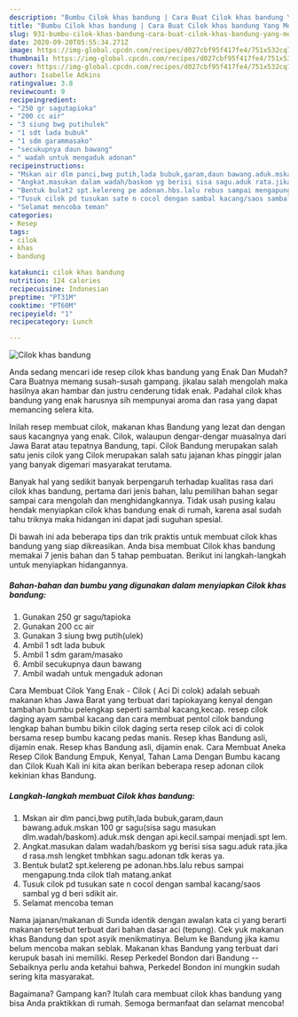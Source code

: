 ```yaml
---
description: "Bumbu Cilok khas bandung | Cara Buat Cilok khas bandung Yang Menggugah Selera"
title: "Bumbu Cilok khas bandung | Cara Buat Cilok khas bandung Yang Menggugah Selera"
slug: 931-bumbu-cilok-khas-bandung-cara-buat-cilok-khas-bandung-yang-menggugah-selera
date: 2020-09-20T05:55:34.271Z
image: https://img-global.cpcdn.com/recipes/d027cbf95f417fe4/751x532cq70/cilok-khas-bandung-foto-resep-utama.jpg
thumbnail: https://img-global.cpcdn.com/recipes/d027cbf95f417fe4/751x532cq70/cilok-khas-bandung-foto-resep-utama.jpg
cover: https://img-global.cpcdn.com/recipes/d027cbf95f417fe4/751x532cq70/cilok-khas-bandung-foto-resep-utama.jpg
author: Isabelle Adkins
ratingvalue: 3.8
reviewcount: 9
recipeingredient:
- "250 gr sagutapioka"
- "200 cc air"
- "3 siung bwg putihulek"
- "1 sdt lada bubuk"
- "1 sdm garammasako"
- "secukupnya daun bawang"
- " wadah untuk mengaduk adonan"
recipeinstructions:
- "Mskan air dlm panci,bwg putih,lada bubuk,garam,daun bawang.aduk.mskan 100 gr sagu(sisa sagu masukan dlm.wadah/baskom).aduk.msk dengan api.kecil.sampai menjadi.spt lem."
- "Angkat.masukan dalam wadah/baskom yg berisi sisa sagu.aduk rata.jika d rasa.msh lengket tmbhkan sagu.adonan tdk keras ya."
- "Bentuk bulat2 spt.kelereng pe adonan.hbs.lalu rebus sampai mengapung.tnda cilok tlah matang.ankat"
- "Tusuk cilok pd tusukan sate n cocol dengan sambal kacang/saos sambal yg d beri sdikit air."
- "Selamat mencoba teman"
categories:
- Resep
tags:
- cilok
- khas
- bandung

katakunci: cilok khas bandung 
nutrition: 124 calories
recipecuisine: Indonesian
preptime: "PT31M"
cooktime: "PT60M"
recipeyield: "1"
recipecategory: Lunch

---
```



![Cilok khas bandung](https://img-global.cpcdn.com/recipes/d027cbf95f417fe4/751x532cq70/cilok-khas-bandung-foto-resep-utama.jpg)

Anda sedang mencari ide resep cilok khas bandung yang Enak Dan Mudah? Cara Buatnya memang susah-susah gampang. jikalau salah mengolah maka hasilnya akan hambar dan justru cenderung tidak enak. Padahal cilok khas bandung yang enak harusnya sih mempunyai aroma dan rasa yang dapat memancing selera kita.

Inilah resep membuat cilok, makanan khas Bandung yang lezat dan dengan saus kacangnya yang enak. Cilok, walaupun dengar-dengar muasalnya dari Jawa Barat atau tepatnya Bandung, tapi. Cilok Bandung merupakan salah satu jenis cilok yang Cilok merupakan salah satu jajanan khas pinggir jalan yang banyak digemari masyarakat terutama.

Banyak hal yang sedikit banyak berpengaruh terhadap kualitas rasa dari cilok khas bandung, pertama dari jenis bahan, lalu pemilihan bahan segar sampai cara mengolah dan menghidangkannya. Tidak usah pusing kalau hendak menyiapkan cilok khas bandung enak di rumah, karena asal sudah tahu triknya maka hidangan ini dapat jadi suguhan spesial.


Di bawah ini ada beberapa tips dan trik praktis untuk membuat cilok khas bandung yang siap dikreasikan. Anda bisa membuat Cilok khas bandung memakai 7 jenis bahan dan 5 tahap pembuatan. Berikut ini langkah-langkah untuk menyiapkan hidangannya.

<!--inarticleads1-->

##### Bahan-bahan dan bumbu yang digunakan dalam menyiapkan Cilok khas bandung:

1. Gunakan 250 gr sagu/tapioka
1. Gunakan 200 cc air
1. Gunakan 3 siung bwg putih(ulek)
1. Ambil 1 sdt lada bubuk
1. Ambil 1 sdm garam/masako
1. Ambil secukupnya daun bawang
1. Ambil  wadah untuk mengaduk adonan


Cara Membuat Cilok Yang Enak - Cilok ( Aci Di colok) adalah sebuah makanan khas Jawa Barat yang terbuat dari tapiokayang kenyal dengan tambahan bumbu pelengkap seperti sambal kacang,kecap. resep cilok daging ayam sambal kacang dan cara membuat pentol cilok bandung lengkap bahan bumbu bikin cilok daging serta resep cilok aci di colok bersama resep bumbu kacang pedas manis. Resep khas Bandung asli, dijamin enak. Resep khas Bandung asli, dijamin enak. Cara Membuat Aneka Resep Cilok Bandung Empuk, Kenyal, Tahan Lama Dengan Bumbu kacang dan Cilok Kuah Kali ini kita akan berikan beberapa resep adonan cilok kekinian khas Bandung. 

<!--inarticleads2-->

##### Langkah-langkah membuat Cilok khas bandung:

1. Mskan air dlm panci,bwg putih,lada bubuk,garam,daun bawang.aduk.mskan 100 gr sagu(sisa sagu masukan dlm.wadah/baskom).aduk.msk dengan api.kecil.sampai menjadi.spt lem.
1. Angkat.masukan dalam wadah/baskom yg berisi sisa sagu.aduk rata.jika d rasa.msh lengket tmbhkan sagu.adonan tdk keras ya.
1. Bentuk bulat2 spt.kelereng pe adonan.hbs.lalu rebus sampai mengapung.tnda cilok tlah matang.ankat
1. Tusuk cilok pd tusukan sate n cocol dengan sambal kacang/saos sambal yg d beri sdikit air.
1. Selamat mencoba teman


Nama jajanan/makanan di Sunda identik dengan awalan kata ci yang berarti makanan tersebut terbuat dari bahan dasar aci (tepung). Cek yuk makanan khas Bandung dan spot asyik menikmatinya. Belum ke Bandung jika kamu belum mencoba makan seblak. Makanan khas Bandung yang terbuat dari kerupuk basah ini memiliki. Resep Perkedel Bondon dari Bandung -- Sebaiknya perlu anda ketahui bahwa, Perkedel Bondon ini mungkin sudah sering kita masyarakat. 

Bagaimana? Gampang kan? Itulah cara membuat cilok khas bandung yang bisa Anda praktikkan di rumah. Semoga bermanfaat dan selamat mencoba!
